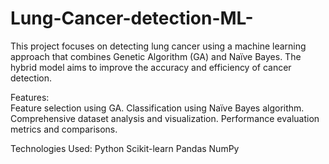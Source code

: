 # Lung-Cancer-detection-ML-
This project focuses on detecting lung cancer using a machine learning approach that combines Genetic Algorithm (GA) and Naïve Bayes. The hybrid model aims to improve the accuracy and efficiency of cancer detection.

Features:  
Feature selection using GA. 
Classification using Naïve Bayes algorithm. 
Comprehensive dataset analysis and visualization. 
Performance evaluation metrics and comparisons.

Technologies Used:
Python
Scikit-learn
Pandas
NumPy
